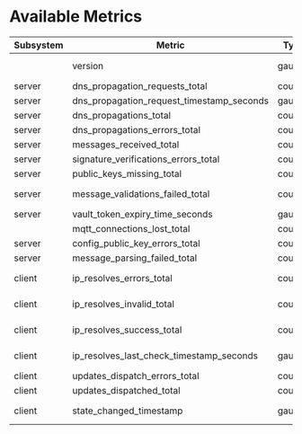 # Available Metrics

| Subsystem | Metric                                    | Type    | Description         | Labels         |
|-----------|-------------------------------------------|---------|---------------------|----------------|
|           | version                                   | gauge   | Version information | version, hash  |
| server    | dns_propagation_requests_total            | counter |                     |                |
| server    | dns_propagation_request_timestamp_seconds | gauge   |                     |                |
| server    | dns_propagations_total                    | counter |                     | host           |
| server    | dns_propagations_errors_total             | counter |                     | host           |
| server    | messages_received_total                   | counter |                     |                |
| server    | signature_verifications_errors_total      | counter |                     | host           |
| server    | public_keys_missing_total                 | counter |                     | host           |
| server    | message_validations_failed_total          | counter |                     | host, reason   |
| server    | vault_token_expiry_time_seconds           | gauge   |                     |                |
|           | mqtt_connections_lost_total               | counter |                     |                |
| server    | config_public_key_errors_total            | counter |                     |                |
| server    | message_parsing_failed_total              | counter |                     |                |
| client    | ip_resolves_errors_total                  | counter |                     | host, resolver |
| client    | ip_resolves_invalid_total                 | counter |                     | host, resolver |
| client    | ip_resolves_success_total                 | counter |                     | host, resolver |
| client    | ip_resolves_last_check_timestamp_seconds  | gauge   |                     | host, resolver |
| client    | updates_dispatch_errors_total             | counter |                     | host           |
| client    | updates_dispatched_total                  | counter |                     |                |
| client    | state_changed_timestamp                   | gauge   |                     | host, from, to |